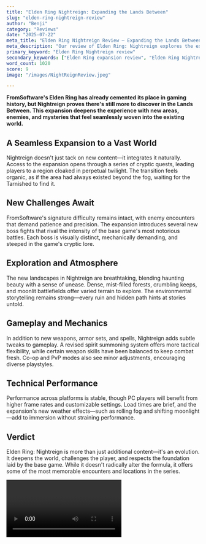 ```yaml
---
title: "Elden Ring Nightreign: Expanding the Lands Between"
slug: "elden-ring-nightreign-review"
author: "Benji"
category: "Reviews"
date: "2025-07-22"
meta_title: "Elden Ring Nightreign Review – Expanding the Lands Between"
meta_description: "Our review of Elden Ring: Nightreign explores the expansion's new challenges, lore, and mechanics, further enriching FromSoftware's acclaimed open-world adventure."
primary_keyword: "Elden Ring Nightreign review"
secondary_keywords: ["Elden Ring expansion review", "Elden Ring Nightreign gameplay", "Elden Ring DLC review", "FromSoftware Elden Ring update"]
word_count: 1020
score: 9
image: "/images/NightReignReview.jpeg"

---
```


**FromSoftware's Elden Ring has already cemented its place in gaming history, but Nightreign proves there's still more to discover in the Lands Between. This expansion deepens the experience with new areas, enemies, and mysteries that feel seamlessly woven into the existing world.**

## A Seamless Expansion to a Vast World

Nightreign doesn't just tack on new content—it integrates it naturally. Access to the expansion opens through a series of cryptic quests, leading players to a region cloaked in perpetual twilight. The transition feels organic, as if the area had always existed beyond the fog, waiting for the Tarnished to find it.

## New Challenges Await

FromSoftware's signature difficulty remains intact, with enemy encounters that demand patience and precision. The expansion introduces several new boss fights that rival the intensity of the base game's most notorious battles. Each boss is visually distinct, mechanically demanding, and steeped in the game's cryptic lore.

## Exploration and Atmosphere

The new landscapes in Nightreign are breathtaking, blending haunting beauty with a sense of unease. Dense, mist-filled forests, crumbling keeps, and moonlit battlefields offer varied terrain to explore. The environmental storytelling remains strong—every ruin and hidden path hints at stories untold.

## Gameplay and Mechanics

In addition to new weapons, armor sets, and spells, Nightreign adds subtle tweaks to gameplay. A revised spirit summoning system offers more tactical flexibility, while certain weapon skills have been balanced to keep combat fresh. Co-op and PvP modes also see minor adjustments, encouraging diverse playstyles.

## Technical Performance

Performance across platforms is stable, though PC players will benefit from higher frame rates and customizable settings. Load times are brief, and the expansion's new weather effects—such as rolling fog and shifting moonlight—add to immersion without straining performance.

## Verdict

Elden Ring: Nightreign is more than just additional content—it's an evolution. It deepens the world, challenges the player, and respects the foundation laid by the base game. While it doesn't radically alter the formula, it offers some of the most memorable encounters and locations in the series.

<video>https://www.youtube.com/embed/02JgWzEsvP8?si=yOhnsuu_HC8VmYYa</video>